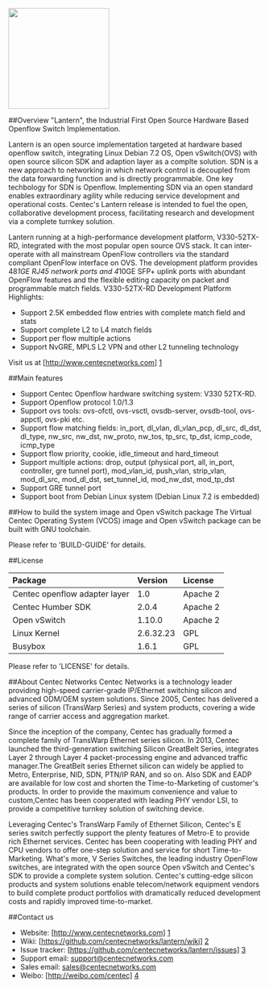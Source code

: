 [<img src="http://www.centecnetworks.com/en/images/logo.png" width=200>][1]


##Overview
"Lantern", the Industrial First Open Source Hardware Based Openflow Switch Implementation. 

Lantern is an open source implementation targeted at hardware based openflow switch, integrating Linux Debian 7.2 OS, Open vSwitch(OVS) with open source silicon SDK and adaption layer as a complte solution. SDN is a new approach to networking in which network control is decoupled from the data forwarding function and is directly programmable. One key techbology for SDN is Openflow. Implementing SDN via an open standard enables extraordinary agility while reducing service development and operational costs. Centec's Lantern release is intended to fuel the open, collaborative development process, facilitating research and development via a complete turnkey solution.  

Lantern running at a high-performance development platform, V330-52TX-RD, integrated with the most popular open source OVS stack. It can inter-operate with all mainstream OpenFlow controllers via the standard compliant OpenFlow interface on OVS. The development platform provides 48*1GE RJ45 network ports and 4*10GE SFP+ uplink ports with abundant OpenFlow features and the flexible editing capacity on packet and programmable match fields.
V330-52TX-RD Development Platform Highlights:
* Support 2.5K embedded flow entries with complete match field and stats
* Support complete L2 to L4 match fields
* Support per flow multiple actions
* Support NvGRE, MPLS L2 VPN and other L2 tunneling technology

Visit us at [http://www.centecnetworks.com] [1] 


##Main features
* Support Centec Openflow hardware switching system: V330 52TX-RD.
* Support Openflow protocol 1.0/1.3
* Support ovs tools: ovs-ofctl, ovs-vsctl, ovsdb-server, ovsdb-tool, ovs-appctl, ovs-pki etc.
* Support flow matching fields:  in\_port, dl\_vlan, dl\_vlan\_pcp, dl\_src, dl\_dst, dl\_type, nw\_src, nw\_dst, nw\_proto, nw\_tos, tp\_src, tp\_dst, icmp\_code, icmp\_type
* Support flow priority, cookie, idle\_timeout and hard\_timeout
* Support multiple actions: drop, output (physical port, all, in\_port, controller, gre tunnel port), mod\_vlan_id, push\_vlan, strip\_vlan, mod\_dl\_src, mod\_dl\_dst, set\_tunnel\_id, mod\_nw\_dst, mod\_tp\_dst
* Support GRE tunnel port
* Support boot from Debian Linux system (Debian Linux 7.2 is embedded) 


##How to build the system image and Open vSwitch package
The Virtual Centec Operating System (VCOS) image and Open vSwitch package can be built with GNU toolchain.

Please refer to 'BUILD-GUIDE' for details. 


##License

| Package                       | Version                      | License  |
|:------------------------------|:-----------------------------|:---------|
| Centec openflow adapter layer | 1.0                          | Apache 2 |
| Centec Humber SDK             | 2.0.4                        | Apache 2 |
| Open vSwitch                  | 1.10.0                       | Apache 2 |
| Linux Kernel                  | 2.6.32.23                    | GPL      |
| Busybox                       | 1.6.1                        | GPL      |

Please refer to 'LICENSE' for details.

##About Centec Networks
Centec Networks is a technology leader providing high-speed carrier-grade IP/Ethernet switching silicon and advanced ODM/OEM system solutions. Since 2005, Centec has delivered a series of silicon (TransWarp Series) and system products, covering a wide range of carrier access and aggregation market.

Since the inception of the company, Centec has gradually formed a complete family of TransWarp Ethernet series silicon. In 2013, Centec launched the third-generation switching Silicon GreatBelt Series, integrates Layer 2 through Layer 4 packet-processing engine and advanced traffic manager.The GreatBelt series Ethernet silicon can widely be applied to Metro, Enterprise, NID, SDN, PTN/IP RAN, and so on. Also SDK and EADP are available for low cost and shorten the Time-to-Marketing of customer's products. In order to provide the maximum convenience and value to custom,Centec has been cooperated with leading PHY vendor LSI, to provide a competitive turnkey solution of switching device.

Leveraging Centec's TransWarp Family of Ethernet Silicon, Centec's E series switch perfectly support the plenty features of Metro-E to provide rich Ethernet services. Centec has been cooperating with leading PHY and CPU vendors to offer one-step solution and service for short Time-to-Marketing. What's more, V Series Switches, the leading industry OpenFlow switches, are integrated with the open source Open vSwitch and Centec's SDK to provide a complete system solution. Centec's cutting-edge silicon products and system solutions enable telecom/network equipment vendors to build complete product portfolios with dramatically reduced development costs and rapidly improved time-to-market.

##Contact us
   * Website: [http://www.centecnetworks.com] [1]
   * Wiki: [https://github.com/centecnetworks/lantern/wiki] [2]
   * Issue tracker: [https://github.com/centecnetworks/lantern/issues] [3]
   * Support email: <support@centecnetworks.com>
   * Sales email: <sales@centecnetworks.com>
   * Weibo: [http://weibo.com/centec] [4]

[1]: http://www.centecnetworks.com "Centec Networks Co., Ltd."
[2]: https://github.com/centecnetworks/lantern/wiki "Lantern Project Wiki"
[3]: https://github.com/centecnetworks/lantern/issues "Lantern Project Issues"
[4]: http://weibo.com/centec "Centec Weibo"
